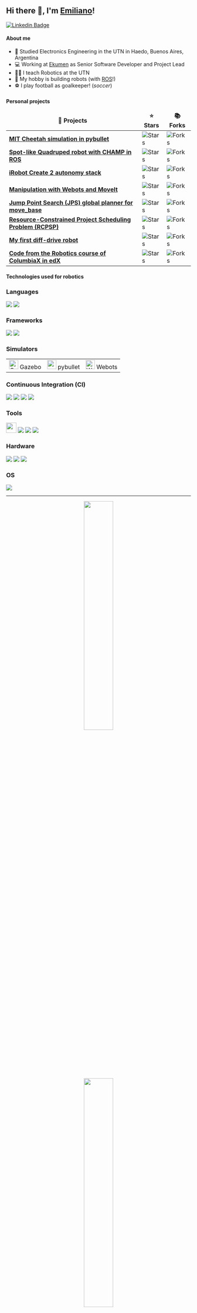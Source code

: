 ## Hi there 👋, I'm [Emiliano](https://github.com/eborghi10)!

[![Linkedin Badge](https://img.shields.io/badge/-LinkedIn-0e76a8?style=flat-square&logo=Linkedin&logoColor=white)](https://linkedin.com/in/e-borghiorue)

#### About me

- :book: Studied Electronics Engineering in the UTN in Haedo, Buenos Aires, Argentina
- :computer: Working at [Ekumen](https://www.ekumenlabs.com/) as Senior Software Developer and Project Lead
- :teacher: I teach Robotics at the UTN
- :robot: My hobby is building robots (with [ROS](https://www.ros.org/)!)
- :soccer: I play football as goalkeeper! (*soccer*)

#### Personal projects

<table>
  <thead align="center">
    <tr border: none;>
      <td><b>🎁 Projects</b></td>
      <td><b>⭐ Stars</b></td>
      <td><b>📚 Forks</b></td>
    </tr>
  </thead>
  <tbody>
    <tr>
      <td><a href="https://github.com/eborghi10/quadruped_ctrl"><b>MIT Cheetah simulation in pybullet</b></a></td>
      <td><img alt="Stars" src="https://img.shields.io/github/stars/eborghi10/quadruped_ctrl?style=flat-square&labelColor=343b41"/></td>
      <td><img alt="Forks" src="https://img.shields.io/github/forks/eborghi10/quadruped_ctrl?style=flat-square&labelColor=343b41"/></td>
    </tr>
    <tr>
      <td><a href="https://github.com/eborghi10/spot_quadruped_ros"><b>Spot-like Quadruped robot with CHAMP in ROS</b></a></td>
      <td><img alt="Stars" src="https://img.shields.io/github/stars/eborghi10/spot_quadruped_ros?style=flat-square&labelColor=343b41"/></td>
      <td><img alt="Forks" src="https://img.shields.io/github/forks/eborghi10/spot_quadruped_ros?style=flat-square&labelColor=343b41"/></td>
    </tr>
	  <tr>
      <td><a href="https://github.com/RoboticaUtnFrba/create_autonomy"><b>iRobot Create 2 autonomy stack</b></a></td>
      <td><img alt="Stars" src="https://img.shields.io/github/stars/RoboticaUtnFrba/create_autonomy?style=flat-square&labelColor=343b41"/></td>
      <td><img alt="Forks" src="https://img.shields.io/github/forks/RoboticaUtnFrba/create_autonomy?style=flat-square&labelColor=343b41"/></td>
    </tr>
    <tr>
      <td><a href="https://github.com/eborghi10/webots_manipulation"><b>Manipulation with Webots and MoveIt</b></a></td>
      <td><img alt="Stars" src="https://img.shields.io/github/stars/eborghi10/webots_manipulation?style=flat-square&labelColor=343b41"/></td>
      <td><img alt="Forks" src="https://img.shields.io/github/forks/eborghi10/webots_manipulation?style=flat-square&labelColor=343b41"/></td>
    </tr>
    <tr>
      <td><a href="https://github.com/eborghi10/jps_global_planner"><b>Jump Point Search (JPS) global planner for move_base</b></a></td>
      <td><img alt="Stars" src="https://img.shields.io/github/stars/eborghi10/jps_global_planner?style=flat-square&labelColor=343b41"/></td>
      <td><img alt="Forks" src="https://img.shields.io/github/forks/eborghi10/jps_global_planner?style=flat-square&labelColor=343b41"/></td>
    </tr>
    <tr>
      <td><a href="https://github.com/eborghi10/RCPSP"><b>Resource-Constrained Project Scheduling Problem (RCPSP)</b></a></td>
      <td><img alt="Stars" src="https://img.shields.io/github/stars/eborghi10/RCPSP?style=flat-square&labelColor=343b41"/></td>
      <td><img alt="Forks" src="https://img.shields.io/github/forks/eborghi10/RCPSP?style=flat-square&labelColor=343b41"/></td>
    </tr>
    <tr>
      <td><a href="https://github.com/eborghi10/my_ROS_mobile_robot"><b>My first diff-drive robot</b></a></td>
      <td><img alt="Stars" src="https://img.shields.io/github/stars/eborghi10/my_ROS_mobile_robot?style=flat-square&labelColor=343b41"/></td>
      <td><img alt="Forks" src="https://img.shields.io/github/forks/eborghi10/my_ROS_mobile_robot?style=flat-square&labelColor=343b41"/></td>
    </tr>
    <tr>
      <td><a href="https://github.com/eborghi10/ColumbiaX-Robotics"><b>Code from the Robotics course of ColumbiaX in edX</b></a></td>
      <td><img alt="Stars" src="https://img.shields.io/github/stars/eborghi10/ColumbiaX-Robotics?style=flat-square&labelColor=343b41"/></td>
      <td><img alt="Forks" src="https://img.shields.io/github/forks/eborghi10/ColumbiaX-Robotics?style=flat-square&labelColor=343b41"/></td>
    </tr>
  </tbody>
</table>


#### Technologies used for robotics

<h3>Languages</h3>
<p>
  <img src="https://img.shields.io/badge/Python-3776AB?style=for-the-badge&logo=python&logoColor=white"/>
  <img src="https://img.shields.io/badge/c++-%2300599C.svg?style=for-the-badge&logo=c%2B%2B&logoColor=white"/>
</p>
<h3>Frameworks</h3>
<p>
  <img src="https://img.shields.io/badge/ros-%230A0FF9.svg?style=for-the-badge&logo=ros&logoColor=white"/>
  <img src="https://img.shields.io/badge/opencv-%23white.svg?style=for-the-badge&logo=opencv&logoColor=white"/>
</p>
<h3>Simulators</h3>
<table>
  <tbody>
    <tr>
      <td><img alt="Gazebo" src="https://seeklogo.com/images/G/gazebo-logo-51C46471CA-seeklogo.com.png" width="25"/> Gazebo</td>
      <td><img alt="pybullet" src="https://avatars.githubusercontent.com/u/6955508?s=200&v=4" width="25"/> pybullet</td>
      <td><img alt="Webots" src="https://pbs.twimg.com/profile_images/1399950004/ladybug_shadow_400x400.png" width="25"/> Webots</td>
    </tr>
  </tbody>
</table>
<h3>Continuous Integration (CI)</h3>
<p>
  <img src="https://img.shields.io/badge/travisci-%232B2F33.svg?style=for-the-badge&logo=travis&logoColor=white"/>
  <img src="https://img.shields.io/badge/githubactions-%232671E5.svg?style=for-the-badge&logo=githubactions&logoColor=white"/>
  <img src="https://img.shields.io/badge/GitLabCI-%23181717.svg?style=for-the-badge&logo=gitlab&logoColor=white"/>
  <img src="https://img.shields.io/badge/AWS-%23FF9900.svg?style=for-the-badge&logo=amazon-aws&logoColor=white"/>
</p>
<h3>Tools</h3>
<p>
  <img src="https://img.shields.io/badge/-Docker-46a2f1?style=flat-square&logo=docker&logoColor=white" height="28px"/>
  <img src="https://img.shields.io/badge/kubernetes-%23326ce5.svg?style=for-the-badge&logo=kubernetes&logoColor=white"/>
  <img src="https://img.shields.io/badge/codecov-%23ff0077.svg?style=for-the-badge&logo=codecov&logoColor=white"/>
  <img src="https://img.shields.io/badge/google%20assistant-4285F4?style=for-the-badge&logo=google%20assistant&logoColor=white"/>
</p>
<h3>Hardware</h3>
<p>
  <img src="https://img.shields.io/badge/nVIDIA-%2376B900.svg?style=for-the-badge&logo=nVIDIA&logoColor=white"/>
  <img src="https://img.shields.io/badge/-RaspberryPi-C51A4A?style=for-the-badge&logo=Raspberry-Pi"/>
  <img src="https://img.shields.io/badge/-Arduino-00979D?style=for-the-badge&logo=Arduino&logoColor=white"/>
</p>
<h3>OS</h3>
<p>
  <img src="https://img.shields.io/badge/Ubuntu-E95420?style=for-the-badge&logo=ubuntu&logoColor=white"/>
</p>

----

<p align="center">
  <img width="40%" height="40%" src="https://media.giphy.com/media/fodJ2gBu8NuQujM8rJ/giphy.gif">
</p>
<p align="center">
    <img width="40%" height="40%" src="https://i.imgur.com/gG4EsI0.jpg">
</p>
<p align="center">
    <img width="40%" height="40%" src="https://media.giphy.com/media/xH901NDQhEEd5Yjs9Z/giphy.gif">
</p>
<p align="center">
  <img width="40%" height="40%" src="https://i.imgur.com/riEVInm.jpg">
</p>
